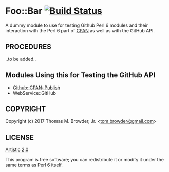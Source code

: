 # Foo::Bar [![Build Status](https://travis-ci.org/foobaro/Foo-Bar-Perl6.svg?branch=master)](https://travis-ci.org/foobaro/Foo-Bar-Perl6)

A dummy module to use for testing Github Perl 6 modules and their
interaction with the Perl 6 part of [CPAN](https://cpan.org) as well as with the GitHub API.

## PROCEDURES

..to be added..

## Modules Using this for Testing the GitHub API

+ [Github::CPAN::Publish](https://github.com/tbrowder/Github-CPAN-Publish-PERL6)
+ WebService::GitHub

## COPYRIGHT

Copyright (c) 2017 Thomas M. Browder, Jr. <<tom.browder@gmail.com>>

## LICENSE

[Artistic 2.0](https://github.com/tbrowder/Foo-Bar-Perl6/blob/master/LICENSE)

This program is free software; you can redistribute it or modify it
under the same terms as Perl 6 itself.
